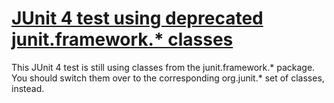 # [JUnit 4 test using deprecated junit.framework.* classes](http://fb-contrib.sourceforge.net/bugdescriptions.html#UTAO_JUNIT_ASSERTION_ODDITIES_USING_DEPRECATED)

This JUnit 4 test is still using classes from the junit.framework.* package. You should switch them
			over to the corresponding org.junit.* set of classes, instead.